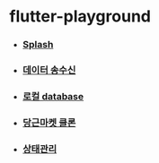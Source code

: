 # flutter-playground

- ### [Splash](./splash)
- ### [데이터 송수신]()
- ### [로컬 database]()
- ### [당근마켓 클론](https://github.com/praconfi/carrot_clone)
- ### [상태관리]()


